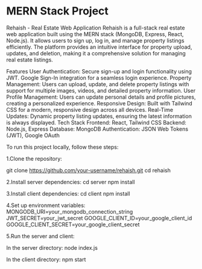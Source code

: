 # MERN Stack Project

Rehaish - Real Estate Web Application
Rehaish is a full-stack real estate web application built using the MERN stack (MongoDB, Express, React, Node.js). It allows users to sign up, log in, and manage property listings efficiently. The platform provides an intuitive interface for property upload, updates, and deletion, making it a comprehensive solution for managing real estate listings.

Features
User Authentication: Secure sign-up and login functionality using JWT. Google Sign-In integration for a seamless login experience.
Property Management: Users can upload, update, and delete property listings with support for multiple images, videos, and detailed property information.
User Profile Management: Users can update personal details and profile pictures, creating a personalized experience.
Responsive Design: Built with Tailwind CSS for a modern, responsive design across all devices.
Real-Time Updates: Dynamic property listing updates, ensuring the latest information is always displayed.
Tech Stack
Frontend: React, Tailwind CSS
Backend: Node.js, Express
Database: MongoDB
Authentication: JSON Web Tokens (JWT), Google OAuth

To run this project locally, follow these steps:

1.Clone the repository:

git clone https://github.com/your-username/rehaish.git
cd rehaish

2.Install server dependencies:
cd server
npm install

3.Install client dependencies:
cd client
npm install

4.Set up environment variables:
MONGODB_URI=your_mongodb_connection_string
JWT_SECRET=your_jwt_secret
GOOGLE_CLIENT_ID=your_google_client_id
GOOGLE_CLIENT_SECRET=your_google_client_secret

5.Run the server and client:

In the server directory:
node index.js

In the client directory:
npm start
